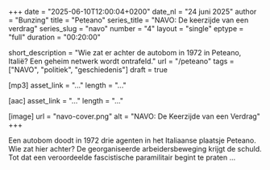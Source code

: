 +++
date = "2025-06-10T12:00:04+0200"
date_nl = "24 juni 2025"
author = "Bunzing"
title = "Peteano"
series_title = "NAVO: De keerzijde van een verdrag"
series_slug = "navo"
number = "4"
layout = "single"
eptype = "full"
duration = "00:20:00"

short_description = "Wie zat er achter de autobom in 1972 in Peteano, Italië? Een geheim netwerk wordt ontrafeld."
url = "/peteano"
tags = ["NAVO", "politiek", "geschiedenis"]
draft = true

[mp3]
asset_link = "..."
length = "..."

[aac]
asset_link = "..."
length = "..."

[image]
url = "navo-cover.png"
alt = "NAVO: De Keerzijde van een Verdrag"
+++

Een autobom doodt in 1972 drie agenten in het Italiaanse plaatsje Peteano. Wie zat hier achter? De georganiseerde arbeidersbeweging krijgt de schuld. Tot dat een veroordeelde fascistische paramilitair begint te praten ...
